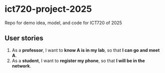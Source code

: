 # ict720-project-2025
Repo for demo idea, model, and code for ICT720 of 2025

## User stories
1. As a **professor**, I want to **know A is in my lab**, so that **I can go and meet A**.
2. As a **student**, I want to **register my phone**, so that **I will be in the network**.
